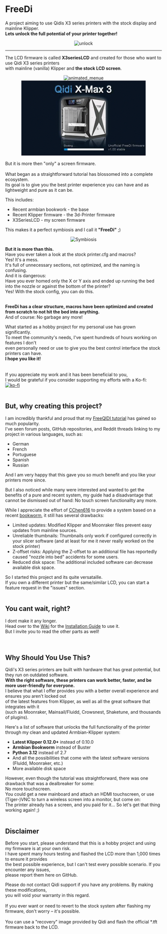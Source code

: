# FreeDi
A project aiming to use Qidis X3 series printers with the stock display and mainline Klipper.<br/>
**Lets unlock the full potential of your printer together!**
<p align="center">
  <img src="https://github.com/user-attachments/assets/745a7b53-ab59-433f-a441-291efb53926c" alt="unlock">
</p>

---

The LCD firmware is called **X3seriesLCD** and created for those who want to use Qidi X3 series printers<br/>
with mainline (vanilla) Klipper and **the stock LCD screen**.<br/>
<p align="center">
  <img src="https://github.com/user-attachments/assets/4dc0d736-5878-4435-965b-18bd3e405728" alt="animated_menue"><img src="https://github.com/Phil1988/FreeDi/blob/main/animation.gif" alt="animated_menue">
</p>


But it is more then "only" a screen firmware.<br/>
<br/>
What began as a straightforward tutorial has blossomed into a complete ecosystem.<br/>
Its goal is to give you the best printer experience you can have and as lightweight and pure as it can be.<br/>

This includes:
* Recent armbian bookwork - the base
* Recent Klipper firmware - the 3d-Printer firmware
* X3SeriesLCD - my screen firmware

This makes it a perfect symbiosis and I call it **"FreeDi"** ;)
<p align="center">
  <img src="https://github.com/user-attachments/assets/12e4dae0-9322-4cac-84e7-235b4980031c" alt="Symbiosis">
</p>

**But it is more than this.** <br/>
Have you ever taken a look at the stock printer.cfg and macros?<br/>
Yes! It's a mess.<br/>
It's full of unnecessary sections, not optimized, and the naming is confusing.<br/>
And it is dangerous:<br/>
Have you ever homed only the X or Y axis and ended up running the bed into the nozzle or against the bottom of the printer?<br/>
Yes! With the stock config, you can do this.<br/><br/>

**FreeDi has a clear structure, macros have been optimized and created from scratch to not hit the bed into anything.**<br/>
And of course: No garbage any more!<br/>

What started as a hobby project for my personal use has grown significantly. <br/>
To meet the community's needs, I've spent hundreds of hours working on features I don't<br/>
even personally need or use to give you the best control interface the stock printers can have.<br/>
**I hope you like it!**<br/>
<br/>
<br/>
If you appreciate my work and it has been beneficial to you,  <br/>
I would be grateful if you consider supporting my efforts with a Ko-fi:<br/>
[![ko-fi](https://ko-fi.com/img/githubbutton_sm.svg)](https://ko-fi.com/B0B4V3TJ6)
<br/>
<br/>
## But, why creating this project?

I am incredibly thankful and proud that my [FreeQIDI tutorial](https://github.com/Phil1988/FreeQIDI) has gained so much popularity.  
I've seen forum posts, GitHub repositories, and Reddit threads linking to my project in various languages, such as:

* German
* French
* Portuguese
* Spanish
* Russian

And I am very happy that this gave you so much benefit and you like your printers more since.

But I also noticed while many were interested and wanted to get the benefits of a pure and recent system, my guide had a disadvantage that cannot be dismissed out of hand:
No touch screen functionallty any more.

While I appreciate the effort of [CChen616](https://github.com/CChen616) to provide a system based on a recent [bookworm](https://github.com/whb0514/QIDI_Max3_Bookworm), it still has several drawbacks:
* Limited updates: Modified Klipper and Moonraker files prevent easy updates from mainline sources.
* Unreliable thumbnails: Thumbnails only work if configured correctly in your slicer software (and at least for me it never really worked on the stock printer)
* Z-offset risks: Applying the Z-offset to an additional file has reportedly caused "nozzle into bed" accidents for some users.
* Reduced disk space: The additional included software can decrease available disk space.

So I started this project and its quite versataille.<br/>
If you own a different printer but the same/similar LCD, you can start a feature request in the "issues" section.
<br/>
<br/>

## You cant wait, right?
I dont make it any longer.<br/>
Head over to the [Wiki](https://github.com/Phil1988/FreeDi/wiki) for the [Installation Guide](https://github.com/Phil1988/FreeDi/wiki/Installation-guide) to use it.<br/>
But I invite you to read the other parts as well!<br/>
<br/>
<br/>

## Why Should You Use This?

Qidi's X3 series printers are built with hardware that has great potential, but they run on outdated software.  
**With the right software, these printers can work better, faster, and be more user-friendly for everyone.**  
I believe that what I offer provides you with a better overall experience and ensures you aren't locked out<br/>
of the latest features from Klipper, as well as all the great software that integrates with it <br/>
(such as Moonraker, Mainsail/Fluidd, Crowsnest, Shaketune, and thousands of plugins).

Here's a list of software that unlocks the full functionality of the printer through my clean and updated Armbian-Klipper system:

* **Latest Klipper 0.12.0+** instead of 0.10.0  
* **Armbian Bookworm** instead of Buster  
* **Python 3.12** instead of 2.7  
* And all the possibilities that come with the latest software versions (Fluidd, Moonraker, etc.)  
* More available disk space  

However, even though the tutorial was straightforward, there was one drawback that was a dealbreaker for some:  
No more touchscreen.  
You could get a new mainboard and attach an HDMI touchscreen, or use (Tiger-)VNC to turn a wireless screen into a monitor, but come on:  
The printer already has a screen, and you paid for it... So let's get that thing working again! ;)
<br/>
<br/>

## Disclaimer

Before you start, please understand that this is a hobby project and using my firmware is at your own risk.  
I have spent many hours testing and flashed the LCD more than 1,000 times to ensure it provides <br/>
the best possible experience, but I can't test every possible scenario. If you encounter any issues,<br/>
please report them here on GitHub.

Please do not contact Qidi support if you have any problems. By making these modifications,<br/> 
you will void your warranty in this regard.<br/>  
If you ever want or need to revert to the stock system after flashing my firmware, don't worry – it's possible.<br/>  
You can use a "recovery" image provided by Qidi and flash the official *.tft firmware back to the LCD.
<br /><br /><br /><br /><br /><br /><br /><br />





